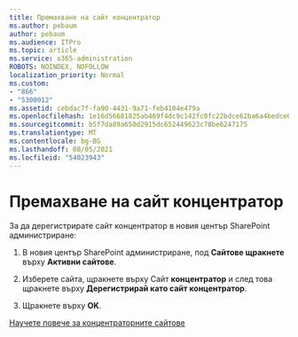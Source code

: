 ```yaml
---
title: Премахване на сайт концентратор
ms.author: pebaum
author: pebaum
ms.audience: ITPro
ms.topic: article
ms.service: o365-administration
ROBOTS: NOINDEX, NOFOLLOW
localization_priority: Normal
ms.custom:
- "866"
- "5300012"
ms.assetid: cebdac7f-fa90-4431-9a71-feb4104e479a
ms.openlocfilehash: 1e16d56681825ab469f4dc9c142fc0fc22bdce62ba6a4bedce0ad8f488acf71f
ms.sourcegitcommit: b5f7da89a650d2915dc652449623c78be6247175
ms.translationtype: MT
ms.contentlocale: bg-BG
ms.lasthandoff: 08/05/2021
ms.locfileid: "54023943"
---
```

# <a name="remove-a-hub-site"></a>Премахване на сайт концентратор

За да дерегистрирате сайт концентратор в новия център SharePoint администриране:
  
1. В новия център SharePoint администриране, под **Сайтове щракнете** върху **Активни сайтове**.

2. Изберете сайта, щракнете върху Сайт **концентратор** и след това щракнете върху **Дерегистрирай като сайт концентратор**.

3. Щракнете върху **OK**.

[Научете повече за концентраторните сайтове](https://support.office.com/article/what-is-a-sharepoint-hub-site-fe26ae84-14b7-45b6-a6d1-948b3966427f)
  